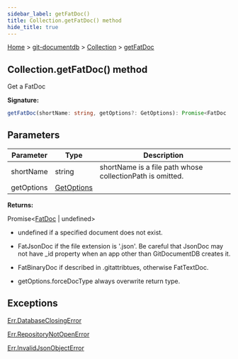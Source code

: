 ```yaml
---
sidebar_label: getFatDoc()
title: Collection.getFatDoc() method
hide_title: true
---
```


[Home](./index.md) &gt; [git-documentdb](./git-documentdb.md) &gt; [Collection](./git-documentdb.collection.md) &gt; [getFatDoc](./git-documentdb.collection.getfatdoc.md)

## Collection.getFatDoc() method

Get a FatDoc

<b>Signature:</b>

```typescript
getFatDoc(shortName: string, getOptions?: GetOptions): Promise<FatDoc | undefined>;
```

## Parameters

|  Parameter | Type | Description |
|  --- | --- | --- |
|  shortName | string | shortName is a file path whose collectionPath is omitted. |
|  getOptions | [GetOptions](./git-documentdb.getoptions.md) |  |

<b>Returns:</b>

Promise&lt;[FatDoc](./git-documentdb.fatdoc.md) \| undefined&gt;

- undefined if a specified document does not exist.

- FatJsonDoc if the file extension is '.json'. Be careful that JsonDoc may not have \_id property when an app other than GitDocumentDB creates it.

- FatBinaryDoc if described in .gitattribtues, otherwise FatTextDoc.

- getOptions.forceDocType always overwrite return type.

## Exceptions

[Err.DatabaseClosingError](./git-documentdb.err.databaseclosingerror.md)

[Err.RepositoryNotOpenError](./git-documentdb.err.repositorynotopenerror.md)

[Err.InvalidJsonObjectError](./git-documentdb.err.invalidjsonobjecterror.md)

